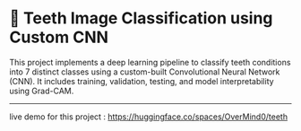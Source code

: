 # 🦷 Teeth Image Classification using Custom CNN

This project implements a deep learning pipeline to classify teeth conditions into 7 distinct classes using a custom-built Convolutional Neural Network (CNN). It includes training, validation, testing, and model interpretability using Grad-CAM.

---

live demo for this project : https://huggingface.co/spaces/OverMind0/teeth
